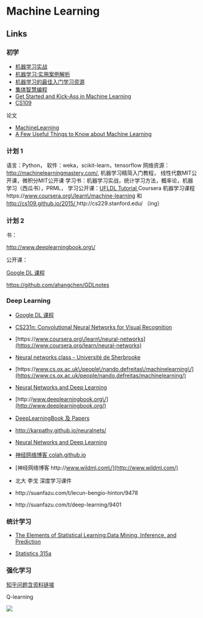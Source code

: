 # Machine Learning

## Links

### 初学

* [机器学习实战](https://book.douban.com/subject/24703171/)
* [机器学习:实用案例解析](https://www.amazon.cn/%E5%9B%BE%E4%B9%A6/dp/B00CFCNGLG/479-4252085-2243758?ie=UTF8&camp=536&creative=3200&creativeASIN=B00CFCNGLG&linkCode=as2&ref_=as_li_qf_sp_asin_il_tl&tag=vastwork-23)
* [机器学习的最佳入门学习资源](https://segmentfault.com/a/1190000000394924)
* [集体智慧编程](https://book.douban.com/subject/3288908/)
* [Get Started and Kick-Ass in Machine Learning](http://machinelearningmastery.com/)
* [CS109](http://cs109.github.io/2014/index.html)

论文

* [MachineLearning](http://www.cs.cmu.edu/~tom/pubs/MachineLearning.pdf)
* [A Few Useful Things to Know about Machine Learning](http://homes.cs.washington.edu/~pedrod/papers/cacm12.pdf)

### 计划 1

语言：Python， 软件：weka，scikit-learn，tensorflow
网络资源： [http:\/\/machinelearningmastery.com\/](http://machinelearningmastery.com/), 机器学习精简入门教程， 线性代数MIT公开课，微积分MIT公开课
学习书：机器学习实战，统计学习方法，概率论，机器学习（西瓜书），PRML，
学习公开课：[UFLDL Tutorial ](http://deeplearning.stanford.edu/tutorial/)Coursera 机器学习课程 https:\/\/www.coursera.org\/learn\/machine-learning  和 [http:\/\/cs109.github.io\/2015\/   ](http://cs109.github.io/2015/ "CS109")http:\/\/cs229.stanford.edu\/ （ing）

### 计划 2

书：

[http:\/\/www.deeplearningbook.org\/ ](http://www.deeplearningbook.org/)

公开课：

[Google DL 课程  ](https://www.udacity.com/course/deep-learning--ud730)

[https:\/\/github.com\/ahangchen\/GDLnotes](https://github.com/ahangchen/GDLnotes)

### Deep Learning

* [Google DL 课程](https://www.udacity.com/course/deep-learning--ud730)
* [CS231n: Convolutional Neural Networks for Visual Recognition](http://cs231n.stanford.edu/)
* [https:\/\/www.coursera.org\/learn\/neural-networks](https://www.coursera.org/learn/neural-networks)
* [Neural networks class - Université de Sherbrooke](https://www.youtube.com/playlist?list=PL6Xpj9I5qXYEcOhn7TqghAJ6NAPrNmUBH)
* [https:\/\/www.cs.ox.ac.uk\/people\/nando.defreitas\/machinelearning\/](https://www.cs.ox.ac.uk/people/nando.defreitas/machinelearning/)
* [Neural Networks and Deep Learning](http://neuralnetworksanddeeplearning.com/)
* [http:\/\/www.deeplearningbook.org\/](http://www.deeplearningbook.org/)
* [DeepLearningBook 及 Papers](https://github.com/HFTrader/DeepLearningBook)
* [http:\/\/karpathy.github.io\/neuralnets\/](http://karpathy.github.io/neuralnets/ "Hacker's guide to Neural Networks")
* [ Neural Networks and Deep Learning ](http://neuralnetworksanddeeplearning.com/index.html)
* [神经网络博客 colah.github.io ](http://colah.github.io/)
* [神经网络博客 http:\/\/www.wildml.com\/](http://www.wildml.com/)
* 北大 李戈 深度学习课件
* http:\/\/suanfazu.com\/t\/lecun-bengio-hinton\/9478

* http:\/\/suanfazu.com\/t\/deep-learning\/9401


### 统计学习

* [The Elements of Statistical Learning:Data Mining, Inference, and Prediction](http://statweb.stanford.edu/~tibs/ElemStatLearn/)

* [Statistics 315a](http://statweb.stanford.edu/~tibs/stat315a.html)


### 强化学习

[知乎问题含资料链接](https://www.zhihu.com/question/41775291)

Q-learning

![](https://pic2.zhimg.com/1ffd8c2a1d18022d6e6a629c417bf6f5_b.png)

